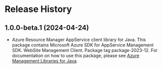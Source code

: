 # Release History

## 1.0.0-beta.1 (2024-04-24)

- Azure Resource Manager AppService client library for Java. This package contains Microsoft Azure SDK for AppService Management SDK. WebSite Management Client. Package tag package-2023-12. For documentation on how to use this package, please see [Azure Management Libraries for Java](https://aka.ms/azsdk/java/mgmt).
